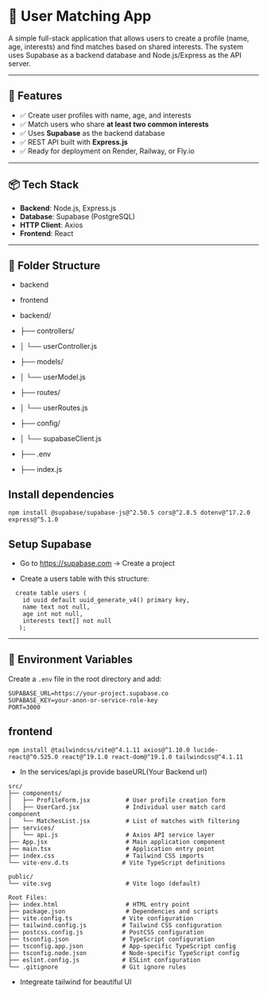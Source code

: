 # 👥 User Matching App

A simple full-stack application that allows users to create a profile (name, age, interests) and find matches based on shared interests. The system uses Supabase as a backend database and Node.js/Express as the API server.

---

## 🚀 Features

- ✅ Create user profiles with name, age, and interests
- ✅ Match users who share **at least two common interests**
- ✅ Uses **Supabase** as the backend database
- ✅ REST API built with **Express.js**
- ✅ Ready for deployment on Render, Railway, or Fly.io

---

## 📦 Tech Stack

- **Backend**: Node.js, Express.js
- **Database**: Supabase (PostgreSQL)
- **HTTP Client**: Axios
- **Frontend**: React

---

## 📁 Folder Structure 
- backend
- frontend

- backend/
- ├── controllers/
- │ └── userController.js
- ├── models/
- │ └── userModel.js
- ├── routes/
- │ └── userRoutes.js
- ├── config/
- │ └── supabaseClient.js
- ├── .env
- ├── index.js

## Install dependencies
```
npm install @supabase/supabase-js@^2.50.5 cors@^2.8.5 dotenv@^17.2.0 express@^5.1.0
```

 ## Setup Supabase
- Go to https://supabase.com → Create a project

- Create a users table with this structure:

```
  create table users (
    id uuid default uuid_generate_v4() primary key,
    name text not null,
    age int not null,
    interests text[] not null
   );
```

---

## 🔧 Environment Variables

Create a `.env` file in the root directory and add:

```env
SUPABASE_URL=https://your-project.supabase.co
SUPABASE_KEY=your-anon-or-service-role-key
PORT=3000
```

## frontend
```
npm install @tailwindcss/vite@^4.1.11 axios@^1.10.0 lucide-react@^0.525.0 react@^19.1.0 react-dom@^19.1.0 tailwindcss@^4.1.11
```
- In the services/api.js provide baseURL(Your Backend url)
```
src/
├── components/
│   ├── ProfileForm.jsx          # User profile creation form
│   ├── UserCard.jsx             # Individual user match card component
│   └── MatchesList.jsx          # List of matches with filtering
├── services/
│   └── api.js                   # Axios API service layer
├── App.jsx                      # Main application component
├── main.tsx                     # Application entry point
├── index.css                    # Tailwind CSS imports
└── vite-env.d.ts               # Vite TypeScript definitions

public/
└── vite.svg                     # Vite logo (default)

Root Files:
├── index.html                   # HTML entry point
├── package.json                 # Dependencies and scripts
├── vite.config.ts              # Vite configuration
├── tailwind.config.js          # Tailwind CSS configuration
├── postcss.config.js           # PostCSS configuration
├── tsconfig.json               # TypeScript configuration
├── tsconfig.app.json           # App-specific TypeScript config
├── tsconfig.node.json          # Node-specific TypeScript config
├── eslint.config.js            # ESLint configuration
└── .gitignore                  # Git ignore rules
```

- Integreate tailwind for beautiful UI
